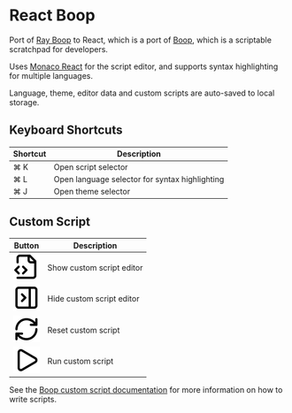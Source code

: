 # React Boop

Port of [Ray Boop](https://github.com/raycast/extensions/tree/7f9c1daa7d7bfd080292fd576d5a27ce439f06ba/extensions/ray-boop) to React, which is a port of [Boop](https://github.com/IvanMathy/Boop/), which is a scriptable scratchpad for developers.

Uses [Monaco React](https://github.com/suren-atoyan/monaco-react) for the script editor, and supports syntax highlighting for multiple languages.

Language, theme, editor data and custom scripts are auto-saved to local storage.

## Keyboard Shortcuts
| Shortcut | Description                                    |
|----------|------------------------------------------------|
| ⌘ K      | Open script selector                           |
| ⌘ L      | Open language selector for syntax highlighting |
| ⌘ J      | Open theme selector                            |

## Custom Script
| Button                             | Description               |
|------------------------------------|---------------------------|
| ![](/assets/file-code-2.svg)       | Show custom script editor |
| ![](/assets/panel-right-close.svg) | Hide custom script editor |
| ![](/assets/refresh-cw.svg)        | Reset custom script       |
| ![](/assets/play.svg)              | Run custom script         |

See the [Boop custom script documentation](https://github.com/IvanMathy/Boop/blob/main/Boop/Documentation/CustomScripts.md) for more information on how to write scripts.
